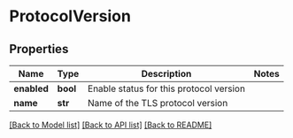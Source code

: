 # ProtocolVersion

## Properties
Name | Type | Description | Notes
------------ | ------------- | ------------- | -------------
**enabled** | **bool** | Enable status for this protocol version | 
**name** | **str** | Name of the TLS protocol version | 

[[Back to Model list]](../README.md#documentation-for-models) [[Back to API list]](../README.md#documentation-for-api-endpoints) [[Back to README]](../README.md)


